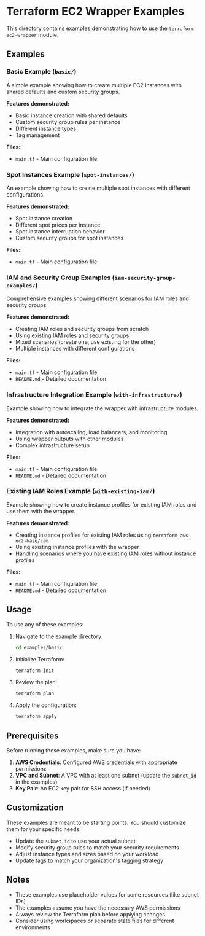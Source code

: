 # Terraform EC2 Wrapper Examples

This directory contains examples demonstrating how to use the `terraform-ec2-wrapper` module.

## Examples

### Basic Example (`basic/`)

A simple example showing how to create multiple EC2 instances with shared defaults and custom security groups.

**Features demonstrated:**
- Basic instance creation with shared defaults
- Custom security group rules per instance
- Different instance types
- Tag management

**Files:**
- `main.tf` - Main configuration file

### Spot Instances Example (`spot-instances/`)

An example showing how to create multiple spot instances with different configurations.

**Features demonstrated:**
- Spot instance creation
- Different spot prices per instance
- Spot instance interruption behavior
- Custom security groups for spot instances

**Files:**
- `main.tf` - Main configuration file

### IAM and Security Group Examples (`iam-security-group-examples/`)

Comprehensive examples showing different scenarios for IAM roles and security groups.

**Features demonstrated:**
- Creating IAM roles and security groups from scratch
- Using existing IAM roles and security groups
- Mixed scenarios (create one, use existing for the other)
- Multiple instances with different configurations

**Files:**
- `main.tf` - Main configuration file
- `README.md` - Detailed documentation

### Infrastructure Integration Example (`with-infrastructure/`)

Example showing how to integrate the wrapper with infrastructure modules.

**Features demonstrated:**
- Integration with autoscaling, load balancers, and monitoring
- Using wrapper outputs with other modules
- Complex infrastructure setup

**Files:**
- `main.tf` - Main configuration file
- `README.md` - Detailed documentation

### Existing IAM Roles Example (`with-existing-iam/`)

Example showing how to create instance profiles for existing IAM roles and use them with the wrapper.

**Features demonstrated:**
- Creating instance profiles for existing IAM roles using `terraform-aws-ec2-base/iam`
- Using existing instance profiles with the wrapper
- Handling scenarios where you have existing IAM roles without instance profiles

**Files:**
- `main.tf` - Main configuration file
- `README.md` - Detailed documentation

## Usage

To use any of these examples:

1. Navigate to the example directory:
   ```bash
   cd examples/basic
   ```

2. Initialize Terraform:
   ```bash
   terraform init
   ```

3. Review the plan:
   ```bash
   terraform plan
   ```

4. Apply the configuration:
   ```bash
   terraform apply
   ```

## Prerequisites

Before running these examples, make sure you have:

1. **AWS Credentials**: Configured AWS credentials with appropriate permissions
2. **VPC and Subnet**: A VPC with at least one subnet (update the `subnet_id` in the examples)
3. **Key Pair**: An EC2 key pair for SSH access (if needed)

## Customization

These examples are meant to be starting points. You should customize them for your specific needs:

- Update the `subnet_id` to use your actual subnet
- Modify security group rules to match your security requirements
- Adjust instance types and sizes based on your workload
- Update tags to match your organization's tagging strategy

## Notes

- These examples use placeholder values for some resources (like subnet IDs)
- The examples assume you have the necessary AWS permissions
- Always review the Terraform plan before applying changes
- Consider using workspaces or separate state files for different environments

